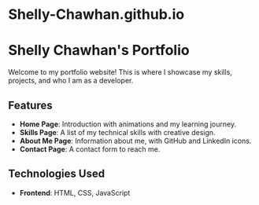 # Shelly-Chawhan.github.io
# Shelly Chawhan's Portfolio

Welcome to my portfolio website! This is where I showcase my skills, projects, and who I am as a developer.

## Features

- **Home Page**: Introduction with animations and my learning journey.
- **Skills Page**: A list of my technical skills with creative design.
- **About Me Page**: Information about me, with GitHub and LinkedIn icons.
- **Contact Page**: A contact form to reach me.

## Technologies Used

- **Frontend**: HTML, CSS, JavaScript


